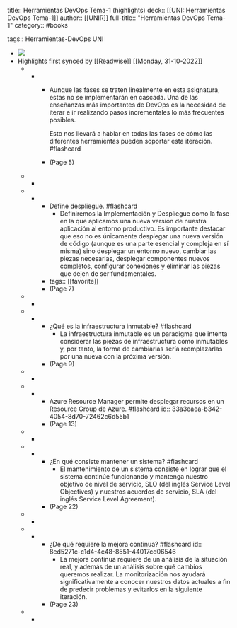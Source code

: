title:: Herramientas DevOps Tema-1 (highlights)
deck:: [[UNI::Herramientas DevOps Tema-1]]
author:: [[UNIR]]
full-title:: "Herramientas DevOps Tema-1"
category:: #books

tags:: Herramientas-DevOps UNI

- ![](https://readwise-assets.s3.amazonaws.com/media/uploaded_book_covers/profile_22942/05b1a9f4-8c51-47c3-928f-a0ddf346d4a0.jpg)
- Highlights first synced by [[Readwise]] [[Monday, 31-10-2022]]
	- -
		- Aunque las fases se traten linealmente en esta asignatura, estas no se implementarán en cascada. Una de las enseñanzas más importantes de DevOps es la necesidad de iterar e ir realizando pasos incrementales lo más frecuentes posibles.
		  
		  Esto nos llevará a hablar en todas las fases de cómo las diferentes herramientas pueden soportar esta iteración. #flashcard
		- (Page 5)
	- -
	- -
		- Define despliegue. #flashcard
			- Definiremos la Implementación y Despliegue como la fase en la que aplicamos una nueva versión de nuestra aplicación al entorno productivo. Es importante destacar que eso no es únicamente desplegar una nueva versión de código (aunque es una parte esencial y compleja en sí misma) sino desplegar un entorno nuevo, cambiar las piezas necesarias, desplegar componentes nuevos completos, configurar conexiones y eliminar las piezas que dejen de ser fundamentales.
		- tags:: [[favorite]]
		- (Page 7)
	- -
	- -
		- ¿Qué es la infraestructura inmutable? #flashcard
			- La infraestructura inmutable es un paradigma que intenta considerar las piezas de infraestructura  como  inmutables  y,  por  tanto,  la  forma  de  cambiarlas  sería reemplazarlas por una nueva con la próxima versión.
		- (Page 9)
	- -
	- -
		- Azure  Resource  Manager  permite  desplegar  recursos  en  un  Resource  Group  de Azure. #flashcard
		  id:: 33a3eaea-b342-4054-8d70-72462c6d55b1
		- (Page 13)
	- -
	- -
		- ¿En qué consiste mantener un sistema? #flashcard
			- El  mantenimiento  de  un  sistema  consiste  en  lograr  que  el  sistema  continúe funcionando y mantenga nuestro objetivo de nivel de servicio, SLO (del inglés Service Level  Objectives)  y  nuestros  acuerdos  de  servicio,  SLA  (del  inglés  Service  Level Agreement).
		- (Page 22)
	- -
	- -
		- ¿De qué requiere la mejora continua? #flashcard
		  id:: 8ed5271c-c1d4-4c48-8551-44017cd06546
			- La  mejora  continua  requiere  de  un  análisis  de  la  situación  real,  y  además  de  un análisis  sobre  qué  cambios  queremos  realizar.  La  monitorización  nos  ayudará significativamente a conocer nuestros datos actuales a fin de predecir problemas y evitarlos en la siguiente iteración.
		- (Page 23)
	- -